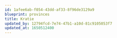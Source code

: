 ```yaml
---
id: 1afee6ab-f054-43dd-af33-8f96de3129a9
blueprint: provinces
title: Kratie
updated_by: 12794fcd-7e74-47b1-a10d-81c9105053f7
updated_at: 1650512400
---
```

